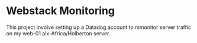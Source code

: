 # Webstack Monitoring
This project involve setting up a Datadog account to mmonitor server traffic on my web-01 alx-Africa/Holberton server.
